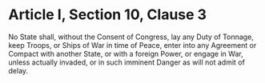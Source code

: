# Article I, Section 10, Clause 3

No State shall, without the Consent of Congress, lay any Duty of Tonnage,
keep Troops, or Ships of War in time of Peace, enter into any Agreement or
Compact with another State, or with a foreign Power, or engage in War,
unless actually invaded, or in such imminent Danger as will not admit of
delay.
